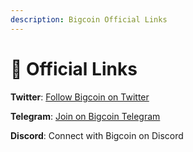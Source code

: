 ```yaml
---
description: Bigcoin Official Links
---
```


# 🔗 Official Links

**Twitter**: [Follow Bigcoin on Twitter](https://x.com/bigcoinbct)

&#x20;**Telegram**: [Join on Bigcoin Telegram](https://t.me/bigcoinbct)

&#x20;**Discord**: Connect with Bigcoin on Discord
